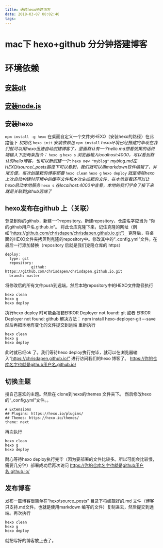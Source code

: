 ```yaml
---
title: 通过hexo搭建博客
date: 2018-03-07 00:02:40
tags:
---
```

# mac下 hexo+github 分分钟搭建博客

# 环境依赖
## [安装git](https://git-scm.com/download/)
## [安装node.js](http://nodejs.cn/download/)
## 安装hexo 
`npm install -g hexo`
在桌面自定义一个文件夹HEXO（安装hexo的路径）在此路径下
*初始化*
`hexo init`
*安装依赖包*
`npm install`
*hexo环境已经搭建完毕现在我们就可以用hexo迅速自动创建博客了，里面默认有一个hello.md想看效果的话终端输入下面两条指令：*
`hexo g`
`hexo s`
*浏览器输入localhost:4000，可以看到默认的hello博客，也可以新创建一个:*
`hexo new "myblog"`
*myblog.md在HEXO/source/_posts路径下可以看到，我们就可以用markdown软件编辑了，非常方便，每次创建新的博客都要*
`hexo clean`
`hexo g`
`hexo deploy`
*就是清除hexo上次自动构建时环境中的缓存文件和本次生成新的文件，在本地查看还可以让hexo启动本地服务*
`hexo s`
*在localhost:4000中查看，本地的我们学会了接下来就是关联到github远端了*
## hexo发布在github 上（关联）
登录到你的github，新建一个repository。新建repository，仓库名字应当为 “你的github用户名.github.io”。
将此仓库克隆下来，记住克隆的网址（例如“https://github.com/chrisdapen/chrisdapen.github.io.git”）
克隆后，将桌面的HEXO文件夹拷贝到克隆的repository中。修改其中的“_config.yml”文件。在最后一行添加替换（repository 后就是我们克隆仓库的 https）

```
deploy:
  type: git
  repository:
            github: https://github.com/chrisdapen/chrisdapen.github.io.git
  branch: master
```
将修改后的所有文件push到远端。然后本地repository中的HEXO文件路径执行
```
hexo clean 
hexo g
hexo deploy
```
执行hexo deploy 时可能会报错ERROR Deployer not found: git 或者 ERROR Deployer not found: github
解决方法： npm install hexo-deployer-git –-save
然后再把本地有变化的文件提交到远端 重新执行
```
hexo clean 
hexo g
hexo deploy
```
此时就已经ok 了。我们等待hexo deploy执行完毕，就可以在浏览器输入“https://chrisdapen.github.io/” 进行访问我们的hexo 博客了。 
https://你的仓库名字也就是github用户名.github.io/
## 切换主题
搜自己喜欢的主题。然后在 clone到hexo的themes 文件夹下。 
然后修改hexo的“_config.yml”文件。。

```
# Extensions
## Plugins: https://hexo.io/plugins/
## Themes: https://hexo.io/themes/
theme: next
```
再次执行
```
hexo clean
hexo g
hexo deploy
```
耐心等待hexo deploy执行完毕（因为要部署的文件比较多。所以可能会比较慢，需要几分钟）部署成功后再次访问 
https://你的仓库名字也就是github用户名.github.io/
## 发布博客
发布一篇博客很简单在“hexo\source_posts” 目录下将编辑好的.md 文件（博客只支持.md文件。也就是使用markdown 编写的文件）复制进去，然后提交到远端。再次执行

```
hexo clean
hexo g
hexo deploy
```
就把写好的博客放上去了。
 


